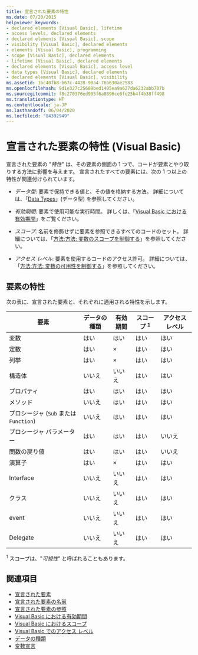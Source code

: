 ```yaml
---
title: 宣言された要素の特性
ms.date: 07/20/2015
helpviewer_keywords:
- declared elements [Visual Basic], lifetime
- access levels, declared elements
- declared elements [Visual Basic], scope
- visibility [Visual Basic], declared elements
- elements [Visual Basic], programming
- scope [Visual Basic], declared elements
- lifetime [Visual Basic], declared elements
- declared elements [Visual Basic], access level
- data types [Visual Basic], declared elements
- declared elements [Visual Basic], visibility
ms.assetid: 1bc40fb8-b67c-4428-90a4-76b630ae2583
ms.openlocfilehash: 9d1e327c25689bed1405ea9a627da6232abb707b
ms.sourcegitcommit: f8c270376ed905f6a8896ce0fe25b4f4b38ff498
ms.translationtype: HT
ms.contentlocale: ja-JP
ms.lasthandoff: 06/04/2020
ms.locfileid: "84392949"
---
```

# <a name="declared-element-characteristics-visual-basic"></a>宣言された要素の特性 (Visual Basic)
宣言された要素の "*特性*" は、その要素の側面の 1 つで、コードが要素とやり取りする方法に影響を与えます。 宣言されたすべての要素には、次の 1 つ以上の特性が関連付けられています。  
  
- *データ型*: 要素で保持できる値と、その値を格納する方法。 詳細については、「[Data Types](../../../language-reference/data-types/index.md)」(データ型) を参照してください。  
  
- *有効期間*: 要素で使用可能な実行時間。 詳しくは、「[Visual Basic における有効期間](lifetime.md)」をご覧ください。  
  
- *スコープ*: 名前を修飾せずに要素を参照できるすべてのコードのセット。 詳細については、「[方法:方法: 変数のスコープを制御する](how-to-control-the-scope-of-a-variable.md)」を参照してください。  
  
- *アクセス レベル*: 要素を使用するコードのアクセス許可。 詳細については、「[方法:方法: 変数の可用性を制御する](how-to-control-the-availability-of-a-variable.md)」を参照してください。  
  
## <a name="characteristics-of-the-elements"></a>要素の特性  
 次の表に、宣言された要素と、それぞれに適用される特性を示します。  
  
|要素|データの種類|有効期間|スコープ <sup>1</sup>|アクセス レベル|  
|-------------|---------------|--------------|------------------------|------------------|  
|変数|はい|はい|はい|はい|  
|定数|はい|×|はい|はい|  
|列挙|はい|×|はい|はい|  
|構造体|いいえ|いいえ|はい|はい|  
|プロパティ|はい|はい|はい|はい|  
|メソッド|いいえ|はい|はい|はい|  
|プロシージャ (`Sub` または `Function`)|いいえ|はい|はい|はい|  
|プロシージャ パラメーター|はい|はい|はい|いいえ|  
|関数の戻り値|はい|はい|はい|いいえ|  
|演算子|はい|×|はい|はい|  
|Interface|いいえ|いいえ|はい|はい|  
|クラス|いいえ|いいえ|はい|はい|  
|event|いいえ|いいえ|はい|はい|  
|Delegate|いいえ|いいえ|はい|はい|  
  
 <sup>1</sup> スコープは、"*可視性*" と呼ばれることもあります。  
  
## <a name="see-also"></a>関連項目

- [宣言された要素](index.md)
- [宣言された要素の名前](declared-element-names.md)
- [宣言された要素の参照](references-to-declared-elements.md)
- [Visual Basic における有効期間](lifetime.md)
- [Visual Basic におけるスコープ](scope.md)
- [Visual Basic でのアクセス レベル](access-levels.md)
- [データの種類](../data-types/index.md)
- [変数宣言](../variables/variable-declaration.md)
